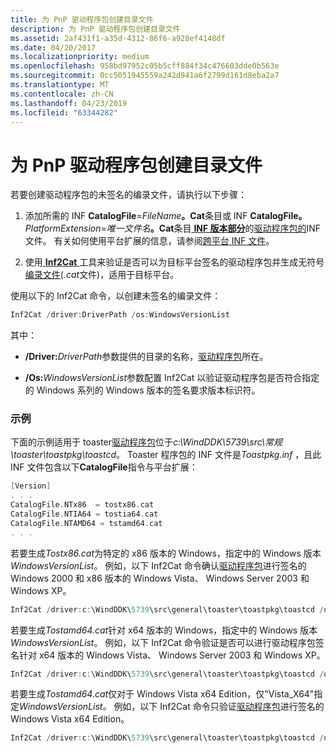```yaml
---
title: 为 PnP 驱动程序包创建目录文件
description: 为 PnP 驱动程序包创建目录文件
ms.assetid: 2af431f1-a35d-4312-86f6-a928ef4148df
ms.date: 04/20/2017
ms.localizationpriority: medium
ms.openlocfilehash: 958bd97952c05b5cff884f34c476603dde0b563e
ms.sourcegitcommit: 0cc5051945559a242d941a6f2799d161d8eba2a7
ms.translationtype: MT
ms.contentlocale: zh-CN
ms.lasthandoff: 04/23/2019
ms.locfileid: "63344282"
---
```

# <a name="creating-a-catalog-file-for-a-pnp-driver-package"></a>为 PnP 驱动程序包创建目录文件


若要创建驱动程序包的未签名的编录文件，请执行以下步骤：

1. 添加所需的 INF **CatalogFile**=<em>FileName</em>**。Cat**条目或 INF **CatalogFile。**<em>PlatformExtension</em>=<em>唯一文件名</em>**。Cat**条目[ **INF 版本部分**](inf-version-section.md)的[驱动程序包的](driver-packages.md)INF 文件。 有关如何使用平台扩展的信息，请参阅[跨平台 INF 文件](cross-platform-inf-files.md)。

2. 使用[ **Inf2Cat** ](https://msdn.microsoft.com/library/windows/hardware/ff547089)工具来验证是否可以为目标平台签名的驱动程序包并生成无符号[编录文件](catalog-files.md)(*.cat*文件)，适用于目标平台。

使用以下的 Inf2Cat 命令，以创建未签名的编录文件：

```cpp
Inf2Cat /driver:DriverPath /os:WindowsVersionList
```

其中：

- **/Driver:**<em>DriverPath</em>参数提供的目录的名称，[驱动程序包](driver-packages.md)所在。

- **/Os:**<em>WindowsVersionList</em>参数配置 Inf2Cat 以验证驱动程序包是否符合指定的 Windows 系列的 Windows 版本的签名要求版本标识符。

### <a name="examples"></a>示例

下面的示例适用于 toaster[驱动程序包](driver-packages.md)位于*c:\\WindDDK\\5739\\src\\常规\\toaster\\toastpkg\\toastcd*。 Toaster 程序包的 INF 文件是*Toastpkg.inf* ，且此 INF 文件包含以下**CatalogFile**指令与平台扩展：

```cpp
[Version]
. . .
CatalogFile.NTx86  = tostx86.cat
CatalogFile.NTIA64 = tostia64.cat
CatalogFile.NTAMD64 = tstamd64.cat
. . .
```

若要生成*Tostx86.cat*为特定的 x86 版本的 Windows，指定中的 Windows 版本*WindowsVersionList*。 例如，以下 Inf2Cat 命令确认[驱动程序包](driver-packages.md)进行签名的 Windows 2000 和 x86 版本的 Windows Vista、 Windows Server 2003 和 Windows XP。

```cpp
Inf2Cat /driver:c:\WindDDK\5739\src\general\toaster\toastpkg\toastcd /os:2000,XP_X86,Server2003_X86,Vista_X86
```

若要生成*Tostamd64.cat*针对 x64 版本的 Windows，指定中的 Windows 版本*WindowsVersionList*。 例如，以下 Inf2Cat 命令验证是否可以进行驱动程序包签名针对 x64 版本的 Windows Vista、 Windows Server 2003 和 Windows XP。

```cpp
Inf2Cat /driver:c:\WindDDK\5739\src\general\toaster\toastpkg\toastcd /os:XP_X64,Server2003_X64,Vista_X64
```

若要生成*Tostamd64.cat*仅对于 Windows Vista x64 Edition，仅"Vista_X64"指定*WindowsVersionList。* 例如，以下 Inf2Cat 命令只验证[驱动程序包](driver-packages.md)进行签名的 Windows Vista x64 Edition。

```cpp
Inf2Cat /driver:c:\WindDDK\5739\src\general\toaster\toastpkg\toastcd /os:Vista_X64
```

 

 





